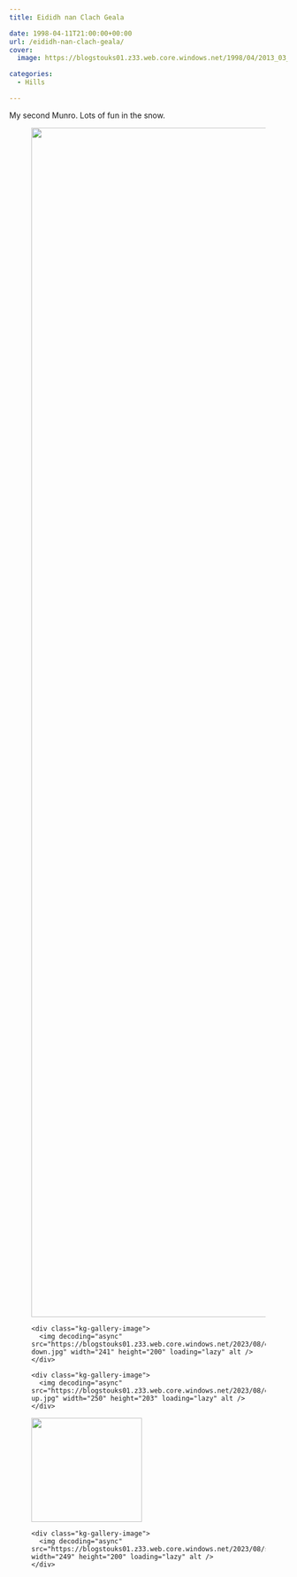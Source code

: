 ```yaml
---
title: Eididh nan Clach Geala

date: 1998-04-11T21:00:00+00:00
url: /eididh-nan-clach-geala/
cover: 
  image: https://blogstouks01.z33.web.core.windows.net/1998/04/2013_03_04_22_18_56-1.jpg

categories:
  - Hills

---
```

My second Munro. Lots of fun in the snow.<figure class="kg-card kg-gallery-card kg-width-wide"> 

<div class="kg-gallery-container">
  <div class="kg-gallery-row">
    <div class="kg-gallery-image">
      <img decoding="async" src="https://blogstouks01.z33.web.core.windows.net/2023/08/2013_03_04_22_18_56.jpg" width="1194" height="2148" loading="lazy" alt srcset="https://blogstouks01.z33.web.core.windows.net/2023/08/1_2013_03_04_22_18_56.jpg 600w, https://blogstouks01.z33.web.core.windows.net/2023/08/2_2013_03_04_22_18_56.jpg 1000w, https://blogstouks01.z33.web.core.windows.net/2023/08/2013_03_04_22_18_56.jpg 1194w" sizes="auto, (min-width: 720px) 720px" />
    </div>
    
    <div class="kg-gallery-image">
      <img decoding="async" src="https://blogstouks01.z33.web.core.windows.net/2023/08/eididh-down.jpg" width="241" height="200" loading="lazy" alt />
    </div>
    
    <div class="kg-gallery-image">
      <img decoding="async" src="https://blogstouks01.z33.web.core.windows.net/2023/08/eididh-up.jpg" width="250" height="203" loading="lazy" alt />
    </div>
  </div>
  
  <div class="kg-gallery-row">
    <div class="kg-gallery-image">
      <img decoding="async" src="https://blogstouks01.z33.web.core.windows.net/2023/08/snowwalk1.jpg" width="200" height="188" loading="lazy" alt />
    </div>
    
    <div class="kg-gallery-image">
      <img decoding="async" src="https://blogstouks01.z33.web.core.windows.net/2023/08/snowwalk2.jpg" width="249" height="200" loading="lazy" alt />
    </div>
  </div>
</div></figure>